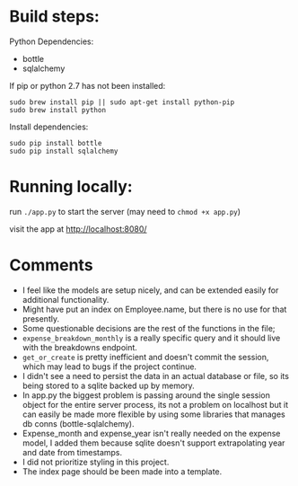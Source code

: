 # Build steps:
Python Dependencies:
- bottle
- sqlalchemy

If pip or python 2.7 has not been installed:
```
sudo brew install pip || sudo apt-get install python-pip
sudo brew install python 
```
Install dependencies:
```
sudo pip install bottle
sudo pip install sqlalchemy
```

# Running locally:
run `./app.py` to start the server (may need to `chmod +x app.py`)

visit the app at [http://localhost:8080/]()


# Comments
- I feel like the models are setup nicely, and can be extended easily for additional functionality. 
- Might have put an index on Employee.name, but there is no use for that presently.
- Some questionable decisions are the rest of the functions in the file;
- `expense_breakdown_monthly` is a really specific query and it should live with the breakdowns endpoint.
- `get_or_create` is pretty inefficient and doesn't commit the session, which may lead to bugs if the project continue.
- I didn't see a need to persist the data in an actual database or file, so its being stored to a sqlite backed up by memory.
- In app.py the biggest problem is passing around the single session object for the entire server process, its not a problem on localhost but it can easily be made more flexible by using some libraries that manages db conns (bottle-sqlalchemy). 
- Expense_month and expense_year isn't really needed on the expense model, I added them because sqlite doesn't support extrapolating year and date from timestamps.  
- I did not prioritize styling in this project.
- The index page should be been made into a template.
